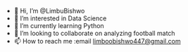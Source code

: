 - 👋 Hi, I’m @LimbuBishwo
- 👀 I’m interested in Data Science
- 🌱 I’m currently learning Python
- 💞️ I’m looking to collaborate on analyzing football match
- 📫 How to reach me :email limboobishwo447@gmail.com

<!---
LimbuBishwo/LimbuBishwo is a ✨ special ✨ repository because its `README.md` (this file) appears on your GitHub profile.
You can click the Preview link to take a look at your changes.
--->
